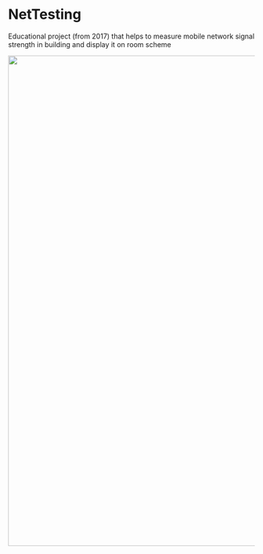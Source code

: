 # NetTesting
Educational project (from 2017) that helps to measure mobile network signal strength in building and display it on room scheme

<img src="device-2017-06-25-231903.gif" width="1000">
